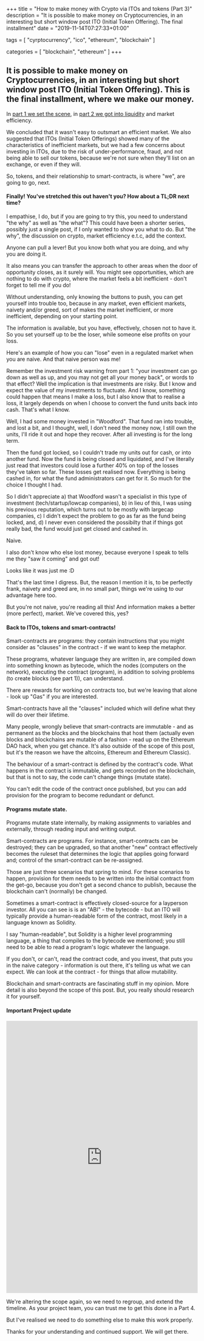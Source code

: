 +++
title = "How to make money with Crypto via ITOs and tokens (Part 3)"
description = "It is possible to make money on Cryptocurrencies, in an interesting but short window post ITO (Initial Token Offering). The final installment"
date = "2019-11-14T07:27:33+01:00"

tags = [
    "cyrptocurrency",
    "ico",
	"ethereum",
	"blockchain"
]

categories = [
    "blockchain",
	"ethereum"
]
+++

## It is possible to make money on Cryptocurrencies, in an interesting but short window post ITO (Initial Token Offering). This is the final installment, where we make our money.

In [part 1 we set the scene](/2019/11/how-to-make-money-with-crypto-via-itos-and-tokens-part-1/), in [part 2 we got into liquidity](/2019/11/how-to-make-money-with-crypto-via-itos-and-tokens-part-2/) and market efficiency. 

We concluded that it wasn't easy to outsmart an efficient market.  We also suggested that ITOs (Initial Token Offerings) showed many of the characteristics of inefficient markets, but we had a few concerns about investing in ITOs, due to the risk of under-performance, fraud, and not being able to sell our tokens, because we're not sure when they'll list on an exchange, or even if they will.

So, tokens, and their relationship to smart-contracts, is where "we", are going to go, next.

#### Finally! You've stretched this out haven't you? How about a TL;DR next time?

I empathise, I do, but if you are going to try this, you need to understand "the why" as well as "the what"?  This could have been a shorter series, possibly just a single post, if I only wanted to show you what to do. But "the why", the discussion on crypto, market efficiency e.t.c, add the context. 

Anyone can pull a lever! But you know both what you are doing, and why you are doing it. 

It also means you can transfer the approach to other areas when the door of opportunity closes, as it surely will. You might see opportunities, which are nothing to do with crypto, where the market feels a bit inefficient - don't forget to tell me if you do!

Without understanding, only knowing the buttons to push, you can get yourself into trouble too, because in any market, even efficient markets, naivety and/or greed, sort of makes the market inefficient, or more inefficient, depending on your starting point. 

The information is available, but you have, effectively, chosen not to have it. So you set yourself up to be the loser, while someone else profits on your loss.

Here's an example of how you can "lose" even in a regulated market when you are naive. And that naive person was me!

Remember the investment risk warning from part 1: "your investment can go down as well as up, and you may not get all your money back", or words to that effect? Well the implication is that investments are risky. But I know and expect the value of my investments to fluctuate. And I know, something could happen that means I make a loss, but I also know that to realise a loss, it largely depends on when I choose to convert the fund units back into cash. That's what I know.

Well, I had some money invested in "Woodford". That fund ran into trouble, and lost a bit, and I thought, well, I don't need the money now, I still own the units, I'll ride it out and hope they recover. After all investing is for the long term.

Then the fund got locked, so I couldn't trade my units out for cash, or into another fund. Now the fund is being closed and liquidated, and I've literally just read that investors could lose a further 40% on top of the losses they've taken so far. These losses get realised now. Everything is being cashed in, for what the fund administrators can get for it. So much for the choice I thought I had.

So I didn't appreciate a) that Woodford wasn't a specialist in this type of investment (tech/startup/lowcap companies), b) in lieu of this, I was using his previous reputation, which turns out to be mostly with largecap companies, c) I didn't expect the problem to go as far as the fund being locked, and,  d) I never even considered the possibilty that if things got really bad, the fund would just get closed and cashed in.

Naive. 

I also don't know who else lost money, because everyone I speak to tells me they "saw it coming" and got out!

Looks like it was just me :D

That's the last time I digress. But, the reason I mention it is, to be perfectly frank, naivety and greed are, in no small part, things we're using to our advantage here too.

But you're not naive, you're reading all this! And information makes a better (more perfect), market. We've covered this, yes?

#### Back to ITOs, tokens and smart-contracts!

Smart-contracts are programs: they contain instructions that you might consider as "clauses" in the contract - if we want to keep the metaphor. 

These programs, whatever language they are written in, are compiled down into something known as bytecode, which the nodes (computers on the network), executing the contract (program), in addition to solving problems (to create blocks (see part 1)), can understand. 

There are rewards for working on contracts too, but we're leaving that alone - look up "Gas" if you are interested.

Smart-contracts have all the "clauses" included which will define what they will do over their lifetime. 

Many people, wrongly believe that smart-contracts are immutable - and as permanent as the blocks and the blockchains that host them (actually even blocks and blockchains are mutable of a fashion - read up on the Ethereum DAO hack, when you get chance. It's also outside of the scope of this post, but it's the reason we have the altcoins, Ethereum and Ethereum Classic). 

The behaviour of a smart-contract is defined by the contract's code. What happens in the contract is immutable, and gets recorded on the blockchain, but that is not to say, the code can't change things (mutate state).

You can't edit the code of the contract once published, but you can add provision for the program to become redundant or defunct.

#### Programs mutate state.

Programs mutate state internally, by making assignments to variables and externally, through reading input and writing output. 

Smart-contracts are programs. For instance, smart-contracts can be destroyed; they can be upgraded, so that another "new" contract effectively becomes the ruleset that determines the logic that applies going forward and; control of the smart-contract can be re-assigned. 

Those are just three scenarios that spring to mind. For these scenarios to happen, provision for them needs to be written into the initial contract from the get-go, because you don't get a second chance to publish, because the blockchain can't (normally) be changed.

Sometimes a smart-contract is effectively closed-source for a layperson investor. All you can see is is an "ABI" - the bytecode - but an ITO will typically provide a human-readable form of the contract, most likely in a language known as Solidity.

I say "human-readable", but Solidity is a higher level programming language, a thing that compiles to the bytecode we mentioned; you still need to be able to read a program's logic whatever the language.

If you don't, or can't, read the contract code, and you invest, that puts you in the naive category - information is out there, it's telling us what we can expect. We can look at the contract - for things that allow mutability.

Blockchain and smart-contracts are fascinating stuff in my opinion.  More detail is also beyond the scope of this post. But, you really should research it for yourself.

#### Important Project update

<center>
<iframe src="https://www.linkedin.com/embed/feed/update/urn:li:share:6600521966740918272" height="717" width="504" frameborder="0" allowfullscreen="" title="Embedded post"></iframe>
</center>

We're altering the scope again, so we need to regroup, and extend the timeline. As your project team, you can trust me to get this done in a Part 4. 

But I've realised we need to do something else to make this work properly.

Thanks for your understanding and continued support. We will get there.
